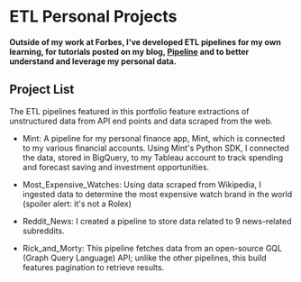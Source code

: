 # ETL Personal Projects

#### Outside of my work at Forbes, I've developed ETL pipelines for my own learning, for tutorials posted on my blog, [Pipeline](https://medium.com/pipeline-a-data-engineering-resource) and to better understand and leverage my personal data.

## Project List

The ETL pipelines featured in this portfolio feature extractions of unstructured data from API end points and data scraped from the web.

- Mint: A pipeline for my personal finance app, Mint, which is connected to my various financial accounts. Using Mint's Python SDK, I connected the data, stored in BigQuery, to my Tableau account to track spending and forecast saving and investment opportunities.

- Most_Expensive_Watches: Using data scraped from Wikipedia, I ingested data to determine the most expensive watch brand in the world (spoiler alert: it's not a Rolex)

- Reddit_News: I created a pipeline to store data related to 9 news-related subreddits. 

- Rick_and_Morty: This pipeline fetches data from an open-source GQL (Graph Query Language) API; unlike the other pipelines, this build features pagination to retrieve results.
